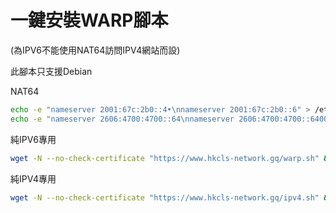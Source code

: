 # 一鍵安裝WARP腳本
(為IPV6不能使用NAT64訪問IPV4網站而設)

此腳本只支援Debian

NAT64
```bash
echo -e "nameserver 2001:67c:2b0::4•\nnameserver 2001:67c:2b0::6" > /etc/resolv.conf
echo -e "nameserver 2606:4700:4700::64\nnameserver 2606:4700:4700::6400\nnameserver 2001:4860:4860::6464\nnameserver 2001:4860:4860::64" > /etc/resolv.conf
```
純IPV6專用
```bash
wget -N --no-check-certificate "https://www.hkcls-network.gq/warp.sh" && chmod +x warp.sh && ./warp.sh
```
純IPV4專用
```bash
wget -N --no-check-certificate "https://www.hkcls-network.gq/ipv4.sh" && chmod +x warp.sh && ./warp.sh
```
